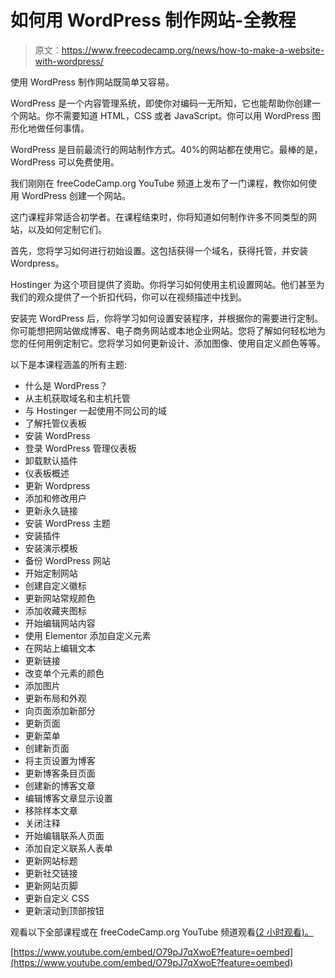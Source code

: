 # 如何用 WordPress 制作网站-全教程

> 原文：<https://www.freecodecamp.org/news/how-to-make-a-website-with-wordpress/>

使用 WordPress 制作网站既简单又容易。

WordPress 是一个内容管理系统，即使你对编码一无所知，它也能帮助你创建一个网站。你不需要知道 HTML，CSS 或者 JavaScript。你可以用 WordPress 图形化地做任何事情。

WordPress 是目前最流行的网站制作方式。40%的网站都在使用它。最棒的是，WordPress 可以免费使用。

我们刚刚在 freeCodeCamp.org YouTube 频道上发布了一门课程，教你如何使用 WordPress 创建一个网站。

这门课程非常适合初学者。在课程结束时，你将知道如何制作许多不同类型的网站，以及如何定制它们。

首先，您将学习如何进行初始设置。这包括获得一个域名，获得托管，并安装 Wordpress。

Hostinger 为这个项目提供了资助。你将学习如何使用主机设置网站。他们甚至为我们的观众提供了一个折扣代码，你可以在视频描述中找到。

安装完 WordPress 后，你将学习如何设置安装程序，并根据你的需要进行定制。你可能想把网站做成博客、电子商务网站或本地企业网站。您将了解如何轻松地为您的任何用例定制它。您将学习如何更新设计、添加图像、使用自定义颜色等等。

以下是本课程涵盖的所有主题:

*   什么是 WordPress？
*   从主机获取域名和主机托管
*   与 Hostinger 一起使用不同公司的域
*   了解托管仪表板
*   安装 WordPress
*   登录 WordPress 管理仪表板
*   卸载默认插件
*   仪表板概述
*   更新 Wordpress
*   添加和修改用户
*   更新永久链接
*   安装 WordPress 主题
*   安装插件
*   安装演示模板
*   备份 WordPress 网站
*   开始定制网站
*   创建自定义徽标
*   更新网站常规颜色
*   添加收藏夹图标
*   开始编辑网站内容
*   使用 Elementor 添加自定义元素
*   在网站上编辑文本
*   更新链接
*   改变单个元素的颜色
*   添加图片
*   更新布局和外观
*   向页面添加新部分
*   更新页面
*   更新菜单
*   创建新页面
*   将主页设置为博客
*   更新博客条目页面
*   创建新的博客文章
*   编辑博客文章显示设置
*   移除样本文章
*   关闭注释
*   开始编辑联系人页面
*   添加自定义联系人表单
*   更新网站标题
*   更新社交链接
*   更新网站页脚
*   更新自定义 CSS
*   更新滚动到顶部按钮

观看以下全部课程或在 freeCodeCamp.org YouTube 频道观看[(2 小时观看)。](https://youtu.be/O79pJ7qXwoE)

[https://www.youtube.com/embed/O79pJ7qXwoE?feature=oembed](https://www.youtube.com/embed/O79pJ7qXwoE?feature=oembed)